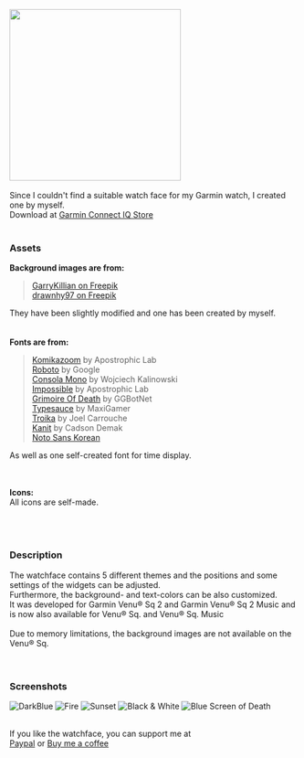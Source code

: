 <a href="https://apps.garmin.com/en-US/apps/ecf7eede-95f5-4f02-8ec5-0caa6cd3e60c" target="_blank"><img src="/Assets/Images/Screenshots/Title.jpg" width="300" /></a>
<br /><br />
Since I couldn't find a suitable watch face for my Garmin watch, I created one by myself.<br />
Download at <a href="https://apps.garmin.com/en-US/apps/ecf7eede-95f5-4f02-8ec5-0caa6cd3e60c" target="_blank">Garmin Connect IQ Store</a>
<br /><br />

### Assets
**Background images are from:**
> <a href="https://www.freepik.com/free-vector/abstract-vector-red-mesh-background-chaotically-connected-points-polygons-flying-space-flying-debris-futuristic-technology-style-card-lines-points-circles-planes-futuristic-design_1283661.htm" target="_blank" rel="noopener">GarryKillian on Freepik</a><br />
> <a href="https://www.freepik.com/free-vector/blurred-summer-background_900446.htm" target="_blank" rel="noopener">drawnhy97 on Freepik</a>

They have been slightly modified and one has been created by myself.<br />
<br />
<br />
**Fonts are from:**
> <a href="https://www.fontspace.com/komikazoom-font-f403" target="_blank">Komikazoom</a> by Apostrophic Lab<br />
> <a href="https://www.fontspace.com/roboto-font-f13281" target="_blank">Roboto</a> by Google<br />
> <a href="https://www.fontspace.com/consola-mono-font-f17268" target="_blank">Consola Mono</a> by Wojciech Kalinowski<br />
> <a href="https://www.fontspace.com/impossible-font-f384" target="_blank">Impossible</a> by Apostrophic Lab<br />
> <a href="https://www.fontspace.com/grimoire-of-death-font-f97399" target="_blank">Grimoire Of Death</a> by GGBotNet<br />
> <a href="https://www.fontspace.com/typesauce-font-f83277" target="_blank">Typesauce</a> by MaxiGamer<br />
> <a href="https://www.fontsquirrel.com/fonts/troika" target="_blank">Troika</a> by Joel Carrouche<br />
> <a href="https://fonts.google.com/specimen/Kanit" target="_blank">Kanit</a> by Cadson Demak<br />
> <a href="https://fonts.google.com/noto/specimen/Noto+Sans+KR" target="_blank">Noto Sans Korean</a><br />

As well as one self-created font for time display.<br />
<br /><br />

**Icons:**<br />
All icons are self-made.<br />
<br /><br /><br />

### Description
The watchface contains 5 different themes and the positions and some settings of the widgets can be adjusted.<br />
Furthermore, the background- and text-colors can be also customized.<br />
It was developed for Garmin Venu® Sq 2 and Garmin Venu® Sq 2 Music and is now also available for Venu® Sq. and Venu® Sq. Music<br />
<br />
Due to memory limitations, the background images are not available on the Venu® Sq.<br />
<br /><br />

### Screenshots
![DarkBlue](/Assets/Images/Screenshots/1.jpg)
![Fire](/Assets/Images/Screenshots/2.jpg)
![Sunset](/Assets/Images/Screenshots/3.jpg)
![Black &amp; White](/Assets/Images/Screenshots/bw.jpg)
![Blue Screen of Death](/Assets/Images/Screenshots/bsod.jpg)
<br /><br />

If you like the watchface, you can support me at\
[Paypal](https://paypal.me/RomanDrechsel) or [Buy me a coffee](https://www.buymeacoffee.com/romandrechsel)
